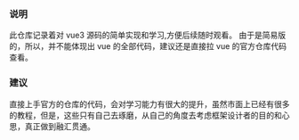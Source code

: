### 说明

此仓库记录着对 vue3 源码的简单实现和学习,方便后续随时观看。
由于是简易版的，所以，并不能体现出 vue 的全部代码，建议还是直接拉 vue 的官方仓库代码查看。

### 建议

直接上手官方的仓库的代码，会对学习能力有很大的提升，虽然市面上已经有很多的教程，但是，这些只有自己去琢磨，从自己的角度去考虑框架设计者的目的和心思，真正做到融汇贯通。
